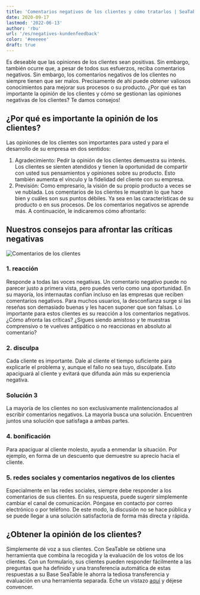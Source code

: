 ```yaml
---
title: 'Comentarios negativos de los clientes y cómo tratarlos | SeaTable'
date: 2020-09-17
lastmod: '2022-06-13'
author: 'rbu'
url: '/es/negatives-kundenfeedback'
color: '#eeeeee'
draft: true
---
```


Es deseable que las opiniones de los clientes sean positivas. Sin embargo, también ocurre que, a pesar de todos sus esfuerzos, reciba comentarios negativos. Sin embargo, los comentarios negativos de los clientes no siempre tienen que ser malos. Precisamente de ahí puede obtener valiosos conocimientos para mejorar sus procesos o su producto. ¿Por qué es tan importante la opinión de los clientes y cómo se gestionan las opiniones negativas de los clientes? Te damos consejos!

## ¿Por qué es importante la opinión de los clientes?

Las opiniones de los clientes son importantes para usted y para el desarrollo de su empresa en dos sentidos:

1. Agradecimiento: Pedir la opinión de los clientes demuestra su interés. Los clientes se sienten atendidos y tienen la oportunidad de compartir con usted sus pensamientos y opiniones sobre su producto. Esto también aumenta el vínculo y la fidelidad del cliente con su empresa.
2. Previsión: Como empresario, la visión de su propio producto a veces se ve nublada. Los comentarios de los clientes le muestran lo que hace bien y cuáles son sus puntos débiles. Ya sea en las características de su producto o en sus procesos. De los comentarios negativos se aprende más. A continuación, le indicaremos cómo afrontarlo:

## Nuestros consejos para afrontar las críticas negativas

![Comentarios de los clientes](https://seatable.de/wp-content/uploads/2020/09/dose-media-bU6JyhSI6zo-unsplash-scaled-1.jpg)

### 1\. reacción

Responde a todas las voces negativas. Un comentario negativo puede no parecer justo a primera vista, pero puedes verlo como una oportunidad. En su mayoría, los internautas confían incluso en las empresas que reciben comentarios negativos. Para muchos usuarios, la desconfianza surge si las reseñas son demasiado buenas y les hacen suponer que son falsas. Lo importante para estos clientes es su reacción a los comentarios negativos. ¿Cómo afronta las críticas? ¿Sigues siendo amistoso y te muestras comprensivo o te vuelves antipático o no reaccionas en absoluto al comentario?

### 2\. disculpa

Cada cliente es importante. Dale al cliente el tiempo suficiente para explicarle el problema y, aunque el fallo no sea tuyo, discúlpate. Esto apaciguará al cliente y evitará que difunda aún más su experiencia negativa.

### Solución 3

La mayoría de los clientes no son exclusivamente malintencionados al escribir comentarios negativos. La mayoría busca una solución. Encuentren juntos una solución que satisfaga a ambas partes.

### 4\. bonificación

Para apaciguar al cliente molesto, ayuda a enmendar la situación. Por ejemplo, en forma de un descuento que demuestre su aprecio hacia el cliente.

### 5\. redes sociales y comentarios negativos de los clientes

Especialmente en las redes sociales, siempre debe responder a los comentarios de sus clientes. En su respuesta, puede sugerir simplemente cambiar el canal de comunicación. Póngase en contacto por correo electrónico o por teléfono. De este modo, la discusión no se hace pública y se puede llegar a una solución satisfactoria de forma más directa y rápida.

## ¿Obtener la opinión de los clientes?

Simplemente dé voz a sus clientes. Con SeaTable se obtiene una herramienta que combina la recogida y la evaluación de los votos de los clientes. Con un formulario, sus clientes pueden responder fácilmente a las preguntas que ha definido y una transferencia automática de estas respuestas a su Base SeaTable le ahorra la tediosa transferencia y evaluación en una herramienta separada. Eche un vistazo [aquí](https://seatable.io/es/kundenfeedback-mit-seatable/) y déjese convencer.
